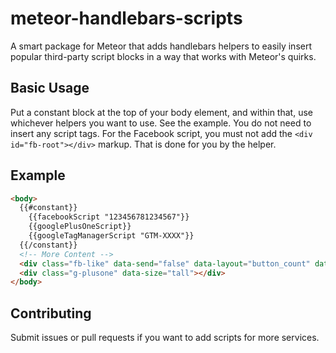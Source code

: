 meteor-handlebars-scripts
=========================

A smart package for Meteor that adds handlebars helpers to easily insert popular third-party script blocks in a way that works with Meteor's quirks.

## Basic Usage

Put a constant block at the top of your body element, and within that, use whichever helpers you want to use. See the example. You do not need to insert any script tags. For the Facebook script, you must not add the `<div id="fb-root"></div>` markup. That is done for you by the helper.

## Example
```html
<body>
  {{#constant}}
    {{facebookScript "123456781234567"}}
    {{googlePlusOneScript}}
    {{googleTagManagerScript "GTM-XXXX"}}
  {{/constant}}
  <!-- More Content -->
  <div class="fb-like" data-send="false" data-layout="button_count" data-width="450" data-show-faces="false" data-font="verdana" data-colorscheme="light"></div>
  <div class="g-plusone" data-size="tall"></div>
</body>
```

## Contributing

Submit issues or pull requests if you want to add scripts for more services.
